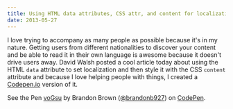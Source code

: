 ```yaml
---
title: Using HTML data attributes, CSS attr, and content for localization
date: 2013-05-27
---
```



I love trying to accompany as many people as possible because it's in my nature. Getting users from different nationalities to discover your content and be able to read it in their own language is awesome because it doesn't drive users away. David Walsh posted a cool article today about using the HTML `data` attribute to set localization and then style it with the CSS `content` attribute and because I love helping people with things, I created a [Codepen.io](http://codepen.io/brandonb927/pen/voGsu) version of it.

<!-- break -->

<p data-height="268" data-theme-id="0" data-slug-hash="voGsu" data-default-tab="result" data-user="brandonb927" class='codepen'>See the Pen <a href='http://codepen.io/brandonb927/pen/voGsu/'>voGsu</a> by Brandon Brown (<a href='http://codepen.io/brandonb927'>@brandonb927</a>) on <a href='http://codepen.io'>CodePen</a>.</p>
